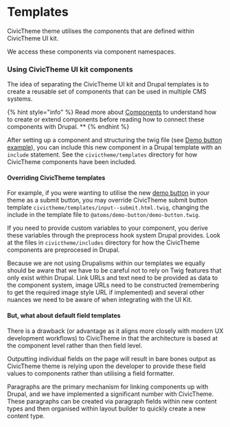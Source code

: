 # Templates

CivicTheme theme utilises the components that are defined within CivicTheme UI kit.

We access these components via component namespaces.

### Using CivicTheme UI kit components

The idea of separating the CivicTheme UI kit and Drupal templates is to create a reusable set of components that can be used in multiple CMS systems.

{% hint style="info" %}
Read more about [Components](../uikit/extending-components/) to understand how to create or extend components before reading how to connect these components with Drupal. \*\*
{% endhint %}

After setting up a component and structuring the twig file (see [Demo button example](https://github.com/civictheme/monorepo-drupal/tree/develop/web/themes/contrib/civictheme/civictheme_starter_kit/components/01-atoms/demo-button)), you can include this new component in a Drupal template with an `include` statement. See the `civictheme/templates` directory for how CivicTheme components have been included.

#### Overriding CivicTheme templates

For example, if you were wanting to utilise the new [demo button](https://github.com/civictheme/monorepo-drupal/tree/develop/web/themes/contrib/civictheme/civictheme_starter_kit/components/01-atoms/demo-button) in your theme as a submit button, you may override CivicTheme submit button template `civictheme/templates/input--submit.html.twig`, changing the include in the template file to `@atoms/demo-button/demo-button.twig`.

If you need to provide custom variables to your component, you derive these variables through the preprocess hook system Drupal provides. Look at the files in `civictheme/includes` directory for how the CivicTheme components are preprocesed in Drupal.

Because we are not using Drupalisms within our templates we equally should be aware that we have to be careful not to rely on Twig features that only exist within Drupal. Link URLs and text need to be provided as data to the component system, image URLs need to be constructed (remembering to get the required image style URL if implemented) and several other nuances we need to be aware of when integrating with the UI Kit.

#### But, what about default field templates

There is a drawback (or advantage as it aligns more closely with modern UX development workflows) to CivicTheme in that the architecture is based at the component level rather than then field level.

Outputting individual fields on the page will result in bare bones output as CivicTheme theme is relying upon the developer to provide these field values to components rather than utilising a field formatter.

Paragraphs are the primary mechanism for linking components up with Drupal, and we have implemented a significant number with CivicTheme. These paragraphs can be created via paragraph fields within new content types and then organised within layout builder to quickly create a new content type.
